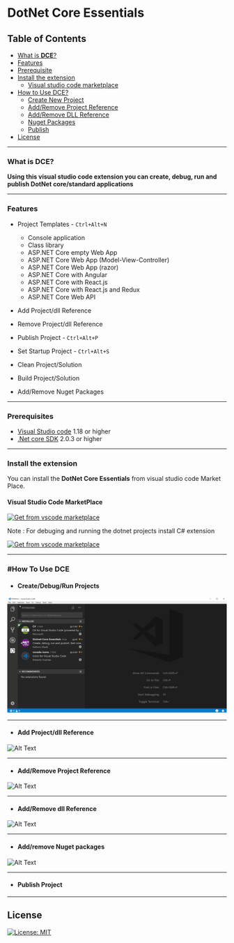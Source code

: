 # **DotNet Core Essentials**

## Table of Contents
* [What is **DCE**?](#what-is-DCE?)
* [Features](#features)
* [Prerequisite](#prerequisites)
* [Install the extension](#install-the-extension)
    * [Visual studio code marketplace](#visual-studio-code-marketplace)
* [How to Use DCE?](#How-To-Use-DCE)
    * [Create New Project](#Create-New-Project)
    * [Add/Remove Project Reference](#Add-Remove-Project-Reference)
    * [Add/Remove DLL Reference](#Add-Remove-DLL-Reference)
    * [Nuget Packages](#Nuget-Packages)
    * [Publish](#Publish)
* [License](#license)

---

### **What is DCE?**

**Using this visual studio code extension you can create, debug, run and publish DotNet core/standard applications**

---

### **Features**
- Project Templates - `Ctrl+Alt+N`
    - Console application
    - Class library
    - ASP.NET Core empty Web App
    - ASP.NET Core Web App (Model-View-Controller)
    - ASP.NET Core Web App (razor)
    - ASP.NET Core with Angular
    - ASP.NET Core with React.js
    - ASP.NET Core with React.js and Redux
    - ASP.NET Core Web API

- Add Project/dll Reference

- Remove Project/dll Reference

- Publish Project - `Ctrl+Alt+P`

- Set Startup Project - `Ctrl+Alt+S`
    
- Clean Project/Solution

- Build Project/Solution

- Add/Remove Nuget Packages

---

### **Prerequisites**
  - [Visual Studio code](https://code.visualstudio.com/download) 1.18 or higher
  - [.Net core SDK](https://www.microsoft.com/net/download/windows) 2.0.3 or higher
  
---

### **Install the extension**

You can install the **DotNet Core Essentials** from visual studio code Market Place.

#### Visual Studio Code MarketPlace
[![ Get from vscode marketplace](/images/DCEExt.png)](https://marketplace.visualstudio.com/items?itemName=kishoreithadi.dotnet-core-essentials)

Note : For debuging and running the dotnet projects install C# extension

[![ Get from vscode marketplace](/images/CSharp.png)](https://marketplace.visualstudio.com/items?itemName=ms-vscode.csharp)

---

### **#How To Use DCE**

- #### Create/Debug/Run Projects

![Alt Text](/images/createproject.gif)
     
---

- #### Add Project/dll Reference

![Alt Text](/images/addref.gif)
 
---

- #### Add/Remove Project Reference

![Alt Text](/images/addref.gif)
 
---

- #### Add/Remove dll Reference

![Alt Text](/images/addref.gif)
 
---

- #### Add/remove Nuget packages

![Alt Text](/images/addref.gif)
 
---

- #### Publish Project

---


## License

[![License: MIT](https://img.shields.io/badge/License-MIT-yellow.svg)](LICENSE)

